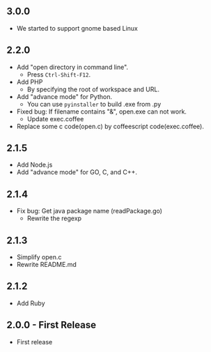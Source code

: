 ## 3.0.0
* We started to support gnome based Linux

## 2.2.0
* Add "open directory in command line".
    * Press `Ctrl-Shift-F12`.
* Add PHP
    * By specifying the root of workspace and URL.
* Add "advance mode" for Python.
    * You can use `pyinstaller` to build .exe from .py
* Fixed bug: If filename contains "&", open.exe can not work.
    * Update exec.coffee
* Replace some c code(open.c) by coffeescript code(exec.coffee).

## 2.1.5
* Add Node.js
* Add "advance mode" for GO, C, and C++.

## 2.1.4
* Fix bug: Get java package name (readPackage.go)
    * Rewrite the regexp

## 2.1.3
* Simplify open.c
* Rewrite README.md

## 2.1.2
* Add Ruby

## 2.0.0 - First Release
* First release
